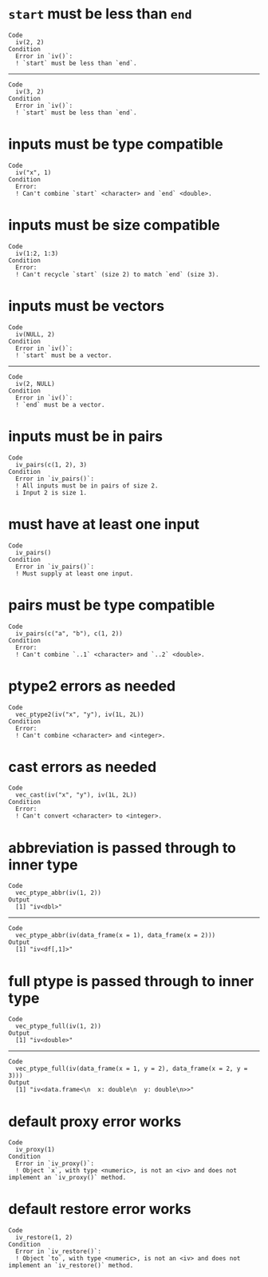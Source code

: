 # `start` must be less than `end`

    Code
      iv(2, 2)
    Condition
      Error in `iv()`:
      ! `start` must be less than `end`.

---

    Code
      iv(3, 2)
    Condition
      Error in `iv()`:
      ! `start` must be less than `end`.

# inputs must be type compatible

    Code
      iv("x", 1)
    Condition
      Error:
      ! Can't combine `start` <character> and `end` <double>.

# inputs must be size compatible

    Code
      iv(1:2, 1:3)
    Condition
      Error:
      ! Can't recycle `start` (size 2) to match `end` (size 3).

# inputs must be vectors

    Code
      iv(NULL, 2)
    Condition
      Error in `iv()`:
      ! `start` must be a vector.

---

    Code
      iv(2, NULL)
    Condition
      Error in `iv()`:
      ! `end` must be a vector.

# inputs must be in pairs

    Code
      iv_pairs(c(1, 2), 3)
    Condition
      Error in `iv_pairs()`:
      ! All inputs must be in pairs of size 2.
      i Input 2 is size 1.

# must have at least one input

    Code
      iv_pairs()
    Condition
      Error in `iv_pairs()`:
      ! Must supply at least one input.

# pairs must be type compatible

    Code
      iv_pairs(c("a", "b"), c(1, 2))
    Condition
      Error:
      ! Can't combine `..1` <character> and `..2` <double>.

# ptype2 errors as needed

    Code
      vec_ptype2(iv("x", "y"), iv(1L, 2L))
    Condition
      Error:
      ! Can't combine <character> and <integer>.

# cast errors as needed

    Code
      vec_cast(iv("x", "y"), iv(1L, 2L))
    Condition
      Error:
      ! Can't convert <character> to <integer>.

# abbreviation is passed through to inner type

    Code
      vec_ptype_abbr(iv(1, 2))
    Output
      [1] "iv<dbl>"

---

    Code
      vec_ptype_abbr(iv(data_frame(x = 1), data_frame(x = 2)))
    Output
      [1] "iv<df[,1]>"

# full ptype is passed through to inner type

    Code
      vec_ptype_full(iv(1, 2))
    Output
      [1] "iv<double>"

---

    Code
      vec_ptype_full(iv(data_frame(x = 1, y = 2), data_frame(x = 2, y = 3)))
    Output
      [1] "iv<data.frame<\n  x: double\n  y: double\n>>"

# default proxy error works

    Code
      iv_proxy(1)
    Condition
      Error in `iv_proxy()`:
      ! Object `x`, with type <numeric>, is not an <iv> and does not implement an `iv_proxy()` method.

# default restore error works

    Code
      iv_restore(1, 2)
    Condition
      Error in `iv_restore()`:
      ! Object `to`, with type <numeric>, is not an <iv> and does not implement an `iv_restore()` method.

